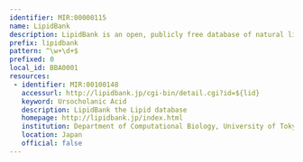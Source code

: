 ```yaml
---
identifier: MIR:00000115
name: LipidBank
description: LipidBank is an open, publicly free database of natural lipids including fatty acids, glycerolipids, sphingolipids, steroids, and various vitamins.
prefix: lipidbank
pattern: ^\w+\d+$
prefixed: 0
local_id: BBA0001
resources:
 - identifier: MIR:00100148
   accessurl: http://lipidbank.jp/cgi-bin/detail.cgi?id=${lid}
   keyword: Ursocholanic Acid
   description: LipidBank the Lipid database
   homepage: http://lipidbank.jp/index.html
   institution: Department of Computational Biology, University of Tokyo, Tokyo
   location: Japan
   official: false
---
```

